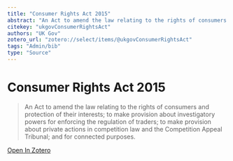 ```yaml
---
title: "Consumer Rights Act 2015"
abstract: "An Act to amend the law relating to the rights of consumers and protection of their interests; to make provision about investigatory powers for enforcing the regulation of traders; to make provision about private actions in competition law and the Competition Appeal Tribunal; and for connected purposes."
citekey: "ukgovConsumerRightsAct"
authors: "UK Gov"
zotero_url: "zotero://select/items/@ukgovConsumerRightsAct"
tags: "Admin/bib"
type: "Source"
---
```


# Consumer Rights Act 2015 
> An Act to amend the law relating to the rights of consumers and protection of their interests; to make provision about investigatory powers for enforcing the regulation of traders; to make provision about private actions in competition law and the Competition Appeal Tribunal; and for connected purposes.

[Open In Zotero](zotero://select/items/@ukgovConsumerRightsAct)
